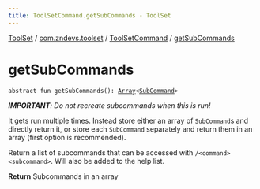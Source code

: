 ```yaml
---
title: ToolSetCommand.getSubCommands - ToolSet
---
```


[ToolSet](../../index.html) / [com.zndevs.toolset](../index.html) / [ToolSetCommand](index.html) / [getSubCommands](./get-sub-commands.html)

# getSubCommands

`abstract fun getSubCommands(): `[`Array`](https://kotlinlang.org/api/latest/jvm/stdlib/kotlin/-array/index.html)`<`[`SubCommand`](../../com.zndevs.toolset.commands.tools/-sub-command/index.html)`>`

***IMPORTANT**: Do not recreate subcommands when this is run!*

It gets run multiple times. Instead store either an array of `SubCommand`s and directly return it, or store each
`SubCommand` separately and return them in an array (first option is recommended).

Return a list of subcommands that can be accessed with `/<command> <subcommand>`. Will also be added to the help
list.

**Return**
Subcommands in an array

